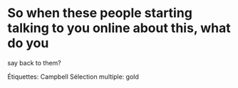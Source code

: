 # So when these people starting talking to you online about this, what do you
say back to them?

Étiquettes: Campbell
Sélection multiple: gold